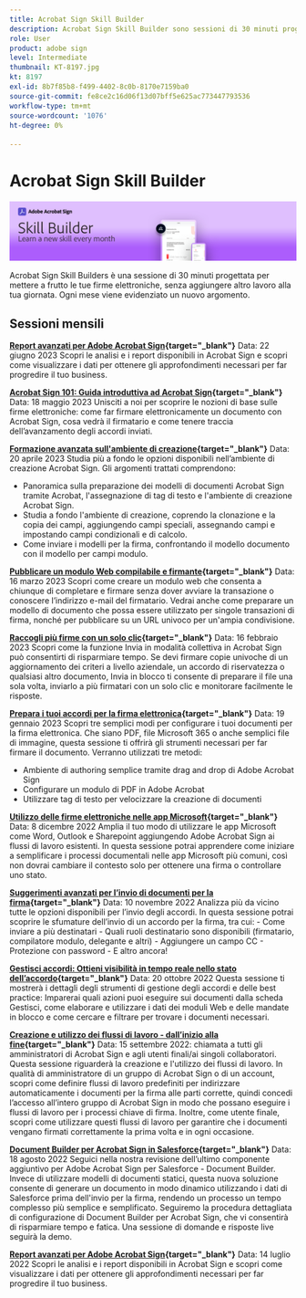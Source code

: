 ```yaml
---
title: Acrobat Sign Skill Builder
description: Acrobat Sign Skill Builder sono sessioni di 30 minuti progettate per mettere a frutto le tue firme elettroniche, senza aggiungere altro lavoro alla tua giornata di lavoro
role: User
product: adobe sign
level: Intermediate
thumbnail: KT-8197.jpg
kt: 8197
exl-id: 8b7f85b8-f499-4402-8c0b-8170e7159ba0
source-git-commit: fe8ce2c16d06f13d07bff5e625ac773447793536
workflow-type: tm+mt
source-wordcount: '1076'
ht-degree: 0%

---
```


# Acrobat Sign Skill Builder

![Banner di Skill Builder](../assets/SB_Hero.png)

Acrobat Sign Skill Builders è una sessione di 30 minuti progettata per mettere a frutto le tue firme elettroniche, senza aggiungere altro lavoro alla tua giornata. Ogni mese viene evidenziato un nuovo argomento.

## Sessioni mensili

**[Report avanzati per Adobe Acrobat Sign](https://adobe-sign-skill-builder.joinus.adobeevents.com/attendease/networking/experience/fa28b18d-ab38-47d4-8ae8-3e0161550bd3/60081eb2-f8a3-45b6-9d75-4f3a53b4c53a){target="_blank"}**
Data: 22 giugno 2023 Scopri le analisi e i report disponibili in Acrobat Sign e scopri come visualizzare i dati per ottenere gli approfondimenti necessari per far progredire il tuo business.

**[Acrobat Sign 101: Guida introduttiva ad Acrobat Sign](https://adobe-sign-skill-builder.joinus.adobeevents.com/attendease/networking/experience/0fc7ccc5-eb36-47f0-a0d3-1fa3648c8fcf/42a9bbad-0a54-4c8c-8002-597d549600fe){target="_blank"}**
Data: 18 maggio 2023 Unisciti a noi per scoprire le nozioni di base sulle firme elettroniche: come far firmare elettronicamente un documento con Acrobat Sign, cosa vedrà il firmatario e come tenere traccia dell’avanzamento degli accordi inviati.

**[Formazione avanzata sull&#39;ambiente di creazione](https://adobe-sign-skill-builder.joinus.adobeevents.com/attendease/networking/experience/30c06b3c-60f7-4293-9cd2-2544104d9140/85ffced9-7613-4382-b3a3-43ba227af5ba){target="_blank"}**
Data: 20 aprile 2023 Studia più a fondo le opzioni disponibili nell’ambiente di creazione Acrobat Sign. Gli argomenti trattati comprendono:

* Panoramica sulla preparazione dei modelli di documenti Acrobat Sign tramite Acrobat, l&#39;assegnazione di tag di testo e l&#39;ambiente di creazione Acrobat Sign.
* Studia a fondo l&#39;ambiente di creazione, coprendo la clonazione e la copia dei campi, aggiungendo campi speciali, assegnando campi e impostando campi condizionali e di calcolo.
* Come inviare i modelli per la firma, confrontando il modello documento con il modello per campi modulo.

**[Pubblicare un modulo Web compilabile e firmante](https://adobe-sign-skill-builder.joinus.adobeevents.com/attendease/networking/experience/265580bf-245a-4751-9b51-c6877192d13a/9ae41cae-a53e-4b71-a748-2df0ee2e14c8){target="_blank"}**
Data: 16 marzo 2023 Scopri come creare un modulo web che consenta a chiunque di completare e firmare senza dover avviare la transazione o conoscere l’indirizzo e-mail del firmatario. Vedrai anche come preparare un modello di documento che possa essere utilizzato per singole transazioni di firma, nonché per pubblicare su un URL univoco per un&#39;ampia condivisione.

**[Raccogli più firme con un solo clic](https://adobe-sign-skill-builder.joinus.adobeevents.com/attendease/networking/experience/552e5165-8762-4c73-9d41-8215d48a62cc/9d88acde-96fa-4d83-89e3-1296b94f4d90){target="_blank"}**
Data: 16 febbraio 2023 Scopri come la funzione Invia in modalità collettiva in Acrobat Sign può consentirti di risparmiare tempo. Se devi firmare copie univoche di un aggiornamento dei criteri a livello aziendale, un accordo di riservatezza o qualsiasi altro documento, Invia in blocco ti consente di preparare il file una sola volta, inviarlo a più firmatari con un solo clic e monitorare facilmente le risposte.

**[Prepara i tuoi accordi per la firma elettronica](https://adobe-sign-skill-builder.joinus.adobeevents.com/attendease/networking/experience/c08f6e7e-2ced-48b8-8245-548302fe2df3/15f504a9-3420-4372-83c8-168115f15cbb){target="_blank"}**
Data: 19 gennaio 2023 Scopri tre semplici modi per configurare i tuoi documenti per la firma elettronica. Che siano PDF, file Microsoft 365 o anche semplici file di immagine, questa sessione ti offrirà gli strumenti necessari per far firmare il documento. Verranno utilizzati tre metodi:

* Ambiente di authoring semplice tramite drag and drop di Adobe Acrobat Sign
* Configurare un modulo di PDF in Adobe Acrobat
* Utilizzare tag di testo per velocizzare la creazione di documenti

**[Utilizzo delle firme elettroniche nelle app Microsoft](https://adobe-sign-skill-builder.joinus.adobeevents.com/attendease/networking/experience/efedc73e-796d-4caf-a35b-110cb0d2f415/0ede0086-d92f-4163-94a2-125abeae2c9b){target="_blank"}**
Data: 8 dicembre 2022 Amplia il tuo modo di utilizzare le app Microsoft come Word, Outlook e Sharepoint aggiungendo Adobe Acrobat Sign ai flussi di lavoro esistenti. In questa sessione potrai apprendere come iniziare a semplificare i processi documentali nelle app Microsoft più comuni, così non dovrai cambiare il contesto solo per ottenere una firma o controllare uno stato.

**[Suggerimenti avanzati per l’invio di documenti per la firma](https://adobe-sign-skill-builder.joinus.adobeevents.com/attendease/networking/experience/6dc32a47-1784-46ec-939a-f39f1a2957fc/1e8b283c-e36c-46d8-a537-2ab62a90e9a4){target="_blank"}**
Data: 10 novembre 2022 Analizza più da vicino tutte le opzioni disponibili per l’invio degli accordi. In questa sessione potrai scoprire le sfumature dell’invio di un accordo per la firma, tra cui: - Come inviare a più destinatari - Quali ruoli destinatario sono disponibili (firmatario, compilatore modulo, delegante e altri) - Aggiungere un campo CC - Protezione con password - E altro ancora!

**[Gestisci accordi: Ottieni visibilità in tempo reale nello stato dell’accordo](https://adobe-sign-skill-builder.joinus.adobeevents.com/attendease/networking/experience/1c66eec5-0ee4-4ca9-8479-0c645262cc8f/d1a4d8f4-d364-4067-bc17-b46c54795bda){target="_blank"}**
Data: 20 ottobre 2022 Questa sessione ti mostrerà i dettagli degli strumenti di gestione degli accordi e delle best practice: Imparerai quali azioni puoi eseguire sui documenti dalla scheda Gestisci, come elaborare e utilizzare i dati dei moduli Web e delle mandate in blocco e come cercare e filtrare per trovare i documenti necessari.

**[Creazione e utilizzo dei flussi di lavoro - dall’inizio alla fine](https://adobe-sign-skill-builder.joinus.adobeevents.com/attendease/networking/experience/9c1f8eb7-ebc8-44c6-9d50-f791eb91ff82/3eaf4640-bcf4-4f1d-8fd0-5ce6db5b49b5){target="_blank"}**
Data: 15 settembre 2022: chiamata a tutti gli amministratori di Acrobat Sign e agli utenti finali/ai singoli collaboratori. Questa sessione riguarderà la creazione e l&#39;utilizzo dei flussi di lavoro. In qualità di amministratore di un gruppo di Acrobat Sign o di un account, scopri come definire flussi di lavoro predefiniti per indirizzare automaticamente i documenti per la firma alle parti corrette, quindi concedi l’accesso all’intero gruppo di Acrobat Sign in modo che possano eseguire i flussi di lavoro per i processi chiave di firma. Inoltre, come utente finale, scopri come utilizzare questi flussi di lavoro per garantire che i documenti vengano firmati correttamente la prima volta e in ogni occasione.

**[Document Builder per Acrobat Sign in Salesforce](https://adobe-sign-skill-builder.joinus.adobeevents.com/attendease/networking/experience/06d8a836-4b51-426b-913e-189b23a82bd6/8b777e11-0e6d-45a8-b954-bbff5c887efc){target="_blank"}**
Data: 18 agosto 2022 Seguici nella nostra revisione dell’ultimo componente aggiuntivo per Adobe Acrobat Sign per Salesforce - Document Builder. Invece di utilizzare modelli di documenti statici, questa nuova soluzione consente di generare un documento in modo dinamico utilizzando i dati di Salesforce prima dell&#39;invio per la firma, rendendo un processo un tempo complesso più semplice e semplificato. Seguiremo la procedura dettagliata di configurazione di Document Builder per Acrobat Sign, che vi consentirà di risparmiare tempo e fatica. Una sessione di domande e risposte live seguirà la demo.

**[Report avanzati per Adobe Acrobat Sign](https://adobe-sign-skill-builder.joinus.adobeevents.com/attendease/networking/experience/83926d76-9959-4657-8b0c-f312835b46f6/aa1c9b21-1b16-4890-9c24-26dc630c4a95){target="_blank"}**
Data: 14 luglio 2022 Scopri le analisi e i report disponibili in Acrobat Sign e scopri come visualizzare i dati per ottenere gli approfondimenti necessari per far progredire il tuo business.